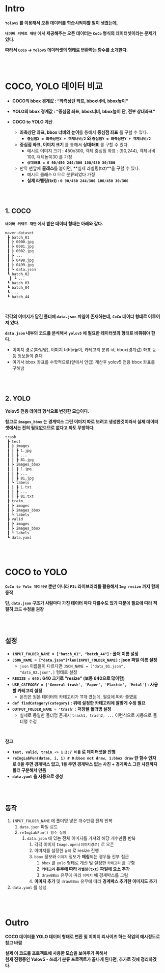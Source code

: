 # Intro

**`Yolov5` 를 이용해서 오픈 데이터를 학습시켜야할 일이 생겼는데,**

**`네이버 커넥트 재단` 에서 제공해주는 오픈 데이터는 `CoCo` 형식의 데이터셋이라는 문제가 있다.**

**따라서 `CoCo` -> `Yolov5` 데이터셋의 형태로 변환하는 함수를 소개한다.**

<br><br>

# COCO, YOLO 데이터 비교

* **COCO의 bbox 경계값 : “좌측상단 좌표, bbox너비, bbox높이“**

* **YOLO의 bbox 경계값 : “중심점 좌표, bbox너비, bbox높이 단, 전부 상대좌표“**
* **COCO to YOLO 계산**
  * **좌측상단 좌표, bbox 너비와 높이**를 통해서 **중심점 좌표** 를 구할 수 있다.
    * **`중심점X = 좌측상단X + 객체너비/2` 와 `중심점Y = 좌측상단Y + 객체너비/2`**
  * **중심점 좌표, 이미지 크기** 를 통해서 **상대좌표** 를 구할 수 있다.
    * 예시로 이미지 크기 : 450x300, 객체 중심점 좌표 : (90,244), 객체너비100, 객체높이30 를 가정
    * **`상대좌표 = 0 90/450 244/300 100/450 30/300`**
  * 만약 맨앞에 **클래스**를 붙이면, **실제 라벨링(txt)**을 구할 수 있다.
    * 예시로 클래스 0 으로 분류되었다 가정
    * **실제 라벨링(txt) : `0 90/450 244/300 100/450 30/300`**

<br><br>

## 1. COCO

**`네이버 커넥트 재단` 에서 받은 데이터 형태는 아래와 같다.**

```bash
naver-dataset
 ┣ batch_01
 ┃ ┣ 0000.jpg
 ┃ ┣ 0001.jpg
 ┃ ┣ 0002.jpg
 ┃ ┣ ...
 ┃ ┣ 0498.jpg
 ┃ ┣ 0499.jpg
 ┃ ┗ data.json
 ┗ batch_02
  ┃ ┗ ...
 ┗ batch_03
 ┗ batch_04
 ┗ ...
 ┗ batch_44
```

<br>

**각각의 이미지가 담긴 폴더에 `data.json` 파일이 존재하는데, `CoCo` 데이터 형태로 이루어져 있다.**

**`data.json` 내부의 코드를 분석해서 `yolov5` 에 필요한 데이터셋의 형태로 바꿔줘야 한다.**

* 이미지 경로(파일명), 이미지 너비x높이, 카테고리 분류 id, bbox(경계값) 좌표 등등 정보들이 존재
* 여기서 bbox 좌표를 수학적으로(앞에서 언급) 계산후 yolov5 전용 bbox 좌표를 구해냄

<br><br>

## 2. YOLO

**Yolov5 전용 데이터 형식으로 변경한 모습이다.**

**참고로 `images_bbox` 는 경계박스 그린 이미지 따로 보려고 생성한것이라서 실제 데이터셋에서는 전혀 필요없으므로 없다고 봐도 무방하다.**

```bash
trash
 ┣ test
 ┃ ┣ images
 ┃ ┃ ┣ 1.jpg
 ┃ ┃ ┣ ...
 ┃ ┃ ┣ 81.jpg
 ┃ ┣ images_bbox
 ┃ ┃ ┣ 1.jpg
 ┃ ┃ ┣ ...
 ┃ ┃ ┣ 81.jpg
 ┃ ┗ labels
 ┃ ┃ ┣ 1.txt
 ┃ ┃ ┣ ...
 ┃ ┃ ┣ 81.txt
 ┣ train
 ┃ ┣ images
 ┃ ┣ images_bbox
 ┃ ┗ labels
 ┣ valid
 ┃ ┣ images
 ┃ ┣ images_bbox
 ┃ ┗ labels
 ┗ data.yaml
```

<br><br>

# COCO to YOLO

**`CoCo to Yolo 데이터셋` 뿐만 아니라 `PIL` 라이브러리를 활용해서 `Img resize` 까지 함께 동작**

**단, `data.json` 구조가 사람마다 가진 데이터 마다 다를수도 있기 때문에 필요에 따라 적절히 코드 수정을 권장**

<br><br>

## 설정

* **`INPUT_FOLDER_NAME = ["batch_01", "batch_44"]` : 폴더 이름 설정**
* **`JSON_NAME = ["data.json"]*len(INPUT_FOLDER_NAME)` : json 파일 이름 설정**
  * `json` 이름들이 다르다면 `JSON_NAME = ["data_01.json", "data_02.json",]` 형태로 설정
* **`RESIZE = 640` : 640 크기로 "resize" (보통 640으로 많이함)**
* **`USE_CATEGORY = ['General trash', 'Paper', 'Plastic', 'Metal']`  : 사용할 카테고리 설정**
  * 본인은 원본 데이터의 카테고리가 11개 였는데, 필요에 따라 줄였음
* **`def findCategory(category)` : 위에 설정한 카테고리에 알맞게 수정 필요**
* **`OUTPUT_FOLDER_NAME = 'trash'` : 저장될 폴더명 설정**
  * 실제로 동일한 폴더명 존재시 `trash1, trash2, ...` 이런식으로 자동으로 폴더명 수정

<br>

**참고**

* **`test, valid, train -> 1:2:7 비율` 로 데이터셋을 진행**
* **`reImgLabFun(datas, i, 1) # 0:bbox not draw, 1:bbox draw` 란 함수 인자로 0을 주면 경계박스 없고, 1을 주면 경계박스 없는 사진 + 경계박스 그린 사진까지 폴더 구분해서 만듬**
* **`data.yaml` 을 자동으로 생성**

<br><br>

## 동작

1. `INPUT_FOLDER_NAME` 에 폴더명 넣은 개수만큼 전체 반복
   1. `data.json` 파일 로드
   2. `reImgLabFun() 함수 실행`
      1. `data.json` 에 있는 전체 이미지를 가져와 해당 개수만큼 반복
         1. 각각 이미지 `Image.open(이미지경로)` 로 오픈
         2. 이미지를 설정한 `높이` 로 resize 진행
         3. `bbox` 정보와 `이미지` 정보가 **매칭**되는 경우들 전부 접근
            1. `bbox` 를 `yolo` 형태로 계산 및 설정한 `카테고리` 를 구함
            2. **`카테고리` 유무에 따라 `라벨링(txt)` 파일에 요소 추가**
            3. `drawBBox` 유무에 따라 `이미지` 에 경계박스를 그림
         4. **이미지 추가** 및 `drawBBox` 유무에 따라 **경계박스 추가한 이미지도 추가**
2. `data.yaml` 를 생성

<br><br>

# Outro

**COCO 데이터를 YOLO 데이터 형태로 변환 및 이미지 리사이즈 하는 작업의 예시정도로 참고 바람**

**실제 이 코드를 프로젝트에 사용한 모습을 보여주기 위해서  
현재 진행중인 Yolov5 - 쓰레기 분류 프로젝트가 끝나게 된다면, 추가로 깃에 정리하겠다.**